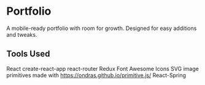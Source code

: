 # Portfolio

A mobile-ready portfolio with room for growth. Designed for easy additions and tweaks.

## Tools Used

React
create-react-app
react-router
Redux
Font Awesome Icons
SVG image primitives made with https://ondras.github.io/primitive.js/
React-Spring
